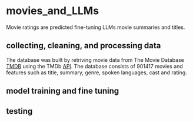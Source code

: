 # movies_and_LLMs

Movie ratings are predicted fine-tuning LLMs movie summaries and
titles.

## collecting, cleaning, and processing data

The database was built by retriving movie data from The Movie Database
[TMDB](https://www.themoviedb.org/?language=en-CA) using the TMDb
[API](https://developer.themoviedb.org/v4/reference/intro/getting-started). The
database consists of 901417 movies and features such as title,
summary, genre, spoken languages, cast and rating.


## model training and fine tuning


## testing